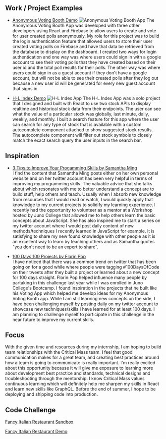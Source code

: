 ## Work / Project Examples
* [Anonymous Voting Booth Demo](https://anonvotingbooth.github.io/anonymousVotingBooth/)
![Anonymous Voting Booth App](https://i.imgur.com/lfeXdzp.jpg)
The Anonymous Voting Booth App was developed with three other developers using React and Firebase to allow users to create and vote for user created polls anonymously. My role for this project was to build the login authentication feature that allowed users to store their user created voting polls on Firebase and have that data be retrieved from the database to display on the dashboard. I created two ways for login authentication and one way was where users could sign in with a google account to see their voting polls that they have created based on their user id and the total poll results for their polls. The other way was where users could sign in as a guest account if they don't have a google account, but will not be able to see their created polls after they log out because a new user id will be generated for every new guest account that signs in. 

* [H-L Index Demo](https://dangvincent.github.io/vincent-dang-project-five/)
![H-L Index App](https://i.imgur.com/HALrM3O.jpg)
The H-L Index App was a solo project that I designed and built with React to use two stock APIs to display realtime and historical stock data from their endpoints. The user can see what the value of a particular stock was globally, last minute, daily, weekly, and monthly. I built a search feature for this app where the user can search for any type of stock that is available with a custom autocomplete component attached to show suggested stock results. The autocomplete component will filter out stock symbols to closely match the exact search query the user inputs in the search bar. 

## Inspiration
* [3 Tips to Improve Your Progamming Skills by Samantha Ming](https://www.samanthaming.com/blog/3-tips-to-improve-your-programming-skills/)\
I find the content that Samantha Ming posts either on her own personal website and on her twitter account has been very helpful in terms of improving my programming skills. The valuable advice that she talks about which resonates with me to better understand a concept are to build stuff, help others and teach. Usually when I absorb new knowledge from resources that I would read or watch, I would quickly apply that knowledge to my current projects to solidify my learning experience. I recently had the opportunity to volunteer as a mentor at a Workshop hosted by Juno College that allowed me to help others learn the basic concepts about JavaScript. She has also inspired me to start a series on my twitter account where I would post daily content of new methods/techniques I recently learned in JavaScript for example. It is satisfying to share my new found knowledge with other people as it is an excellent way to learn by teaching others and as Samantha quotes "you don't need to be an expert to share". 

* [100 Days 100 Projects by Florin Pop](https://www.florin-pop.com/blog/2019/09/100-days-100-projects/)\
I have noticed that there was a common trend on twitter that has been going on for a good while where people were tagging #100DaysOfCode on their tweets after they built a project or learned about a new concept for 100 days straight. Florin Pop helped influence many people by partaking in this challenge last year while I was enrolled in Juno College's Bootcamp. I found inspiration in the projects that he built like his Voting App which helped me develop ideas for my Anonymous Voting Booth app. While I am still learning new concepts on the side, I have been challenging myself by posting daily on my twitter account to showcase new techniques/skills I have learned for at least 100 days. I am planning to challenge myself to participate in this challenge in the near future to improve my current skills.    

## Focus
With the given time and resources during my internship, I am hoping to build team relationships with the Critical Mass team. I feel that good communication makes for a great team, and creating best practices around how a team is going to communicate is really important. I'm really excited about this opportunity because it will give me exposure to learning more about development best practice and standards, technical designs and troubleshooting through the mentorship. I know Critical Mass values continuous learning which will definitely help me sharpen my skills in React and learn new skills like GraphQL. Before the end of summer, I hope to be deploying and shipping code into production.

## Code Challenge
[Fancy Italian Restaurant Sandbox](https://codesandbox.io/s/2020-internship-exercise-menu-xez77)

[Fancy Italian Restaurant Demo](https://xez77.csb.app/)
